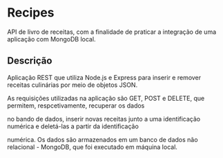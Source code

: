# Recipes
API de livro de receitas, com a finalidade de praticar a integração de uma aplicação com MongoDB local.

## Descrição

Aplicação REST que utiliza Node.js e Express para inserir e remover receitas culinárias por meio de objetos JSON. 

As requisições utilizadas na aplicação são GET, POST e DELETE, que permitem, respcetivamente, recuperar os dados

no bando de dados, inserir novas receitas junto a uma identificação numérica e deletá-las a partir da identificação 

numérica. Os dados são armazenados em um banco de dados não relacional - MongoDB, que foi executado em máquina local. 


